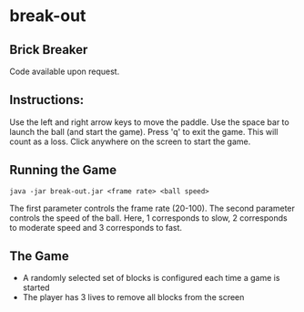 # break-out

Brick Breaker
-------------

Code available upon request.

Instructions:
-------------
Use the left and right arrow keys to move the paddle.
Use the space bar to launch the ball (and start the game).
Press 'q' to exit the game. This will count as a loss.
Click anywhere on the screen to start the game.

Running the Game
-------------
`java -jar break-out.jar <frame rate> <ball speed>`

The first parameter controls the frame rate (20-100).
The second parameter controls the speed of the ball. Here, 1 corresponds to slow, 2 corresponds to moderate speed and 3 corresponds to fast.

The Game
-------------
- A randomly selected set of blocks is configured each time a game is started
- The player has 3 lives to remove all blocks from the screen
